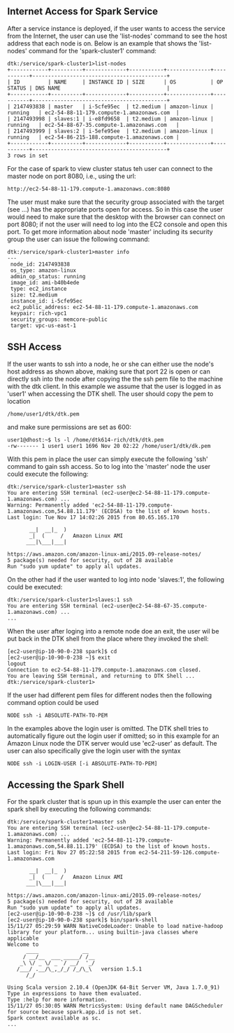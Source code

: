 ## Internet Access for Spark Service
After a service instance is deployed, if the user wants to access the service from the Internet, the user can use the 'list-nodes' command to see the host address that each node is on. Below is an example that shows the 'list-nodes' command for the 'spark-cluster1' command:
```
dtk:/service/spark-cluster1>list-nodes
+------------+----------+-------------+-----------+--------------+-----------+-------------------------------------------+
| ID         | NAME     | INSTANCE ID | SIZE      | OS           | OP STATUS | DNS NAME                                  |
+------------+----------+-------------+-----------+--------------+-----------+-------------------------------------------+
| 2147493838 | master   | i-5cfe95ec  | t2.medium | amazon-linux | running   | ec2-54-88-11-179.compute-1.amazonaws.com  |
| 2147493998 | slaves:1 | i-e8fd9658  | t2.medium | amazon-linux | running   | ec2-54-88-67-35.compute-1.amazonaws.com   |
| 2147493999 | slaves:2 | i-5efe95ee  | t2.medium | amazon-linux | running   | ec2-54-86-215-188.compute-1.amazonaws.com |
+------------+----------+-------------+-----------+--------------+-----------+-------------------------------------------+
3 rows in set
```
For the case of spark to view cluster status teh user can connect to the master node on port 8080, i.e., using the url:
```
http://ec2-54-88-11-179.compute-1.amazonaws.com:8080
```
The user must make sure that the security group associated with the target (see ...) has the appropriate ports open for access. So in this case the user would need to make sure that the desktop with the browser can connect on port 8080; if not the user will need to log into the EC2 console and open this port. To get more information about node 'master' including its security group the user can issue the following command:
```
dtk:/service/spark-cluster1>master info
---
 node_id: 2147493838
 os_type: amazon-linux
 admin_op_status: running
 image_id: ami-b40b4ede
 type: ec2_instance
 size: t2.medium
 instance_id: i-5cfe95ec
 ec2_public_address: ec2-54-88-11-179.compute-1.amazonaws.com
 keypair: rich-vpc1
 security_groups: memcore-public
 target: vpc-us-east-1

```
## SSH Access
If the user wants to ssh into a node, he or she can either use the node's host address as shown above, making sure that port 22 is open or can directly ssh into the node after copying the the ssh pem file to the machine with the dtk client. In this example we assume that the user is logged in as 'user1' when accessing the DTK shell. The user should copy the pem to location
```
/home/user1/dtk/dtk.pem
```
and make sure permissions are set as 600:
```
user1@dhost:~$ ls -l /home/dtk614-rich/dtk/dtk.pem
-rw------- 1 user1 user1 1696 Nov 20 02:22 /home/user1/dtk/dk.pem
```
With this pem in place the user can simply execute the following 'ssh' command to gain ssh access. So to log into the 'master' node the user could execute the following:
```
dtk:/service/spark-cluster1>master ssh
You are entering SSH terminal (ec2-user@ec2-54-88-11-179.compute-1.amazonaws.com) ...
Warning: Permanently added 'ec2-54-88-11-179.compute-1.amazonaws.com,54.88.11.179' (ECDSA) to the list of known hosts.
Last login: Tue Nov 17 14:02:26 2015 from 80.65.165.170

       __|  __|_  )
       _|  (     /   Amazon Linux AMI
      ___|\___|___|

https://aws.amazon.com/amazon-linux-ami/2015.09-release-notes/
5 package(s) needed for security, out of 28 available
Run "sudo yum update" to apply all updates.

```
On the other had if the user wanted to log into node 'slaves:1', the following could be executed:


```
dtk:/service/spark-cluster1>slaves:1 ssh
You are entering SSH terminal (ec2-user@ec2-54-88-67-35.compute-1.amazonaws.com) ...
...
```
When the user after loging into a remote node doe an exit, the user wil be put back in the DTK shell from the place where they invoked the shell:
```
[ec2-user@ip-10-90-0-238 spark]$ cd
[ec2-user@ip-10-90-0-238 ~]$ exit
logout
Connection to ec2-54-88-11-179.compute-1.amazonaws.com closed.
You are leaving SSH terminal, and returning to DTK Shell ...
dtk:/service/spark-cluster1>

```

If the user had different pem files for different nodes then the following command option could be used
```
NODE ssh -i ABSOLUTE-PATH-TO-PEM
```
In the examples above the login user is omitted. The DTK shell tries to automatically figure out the login user if omitted; so in this example for an Amazon Linux node the DTK server would use 'ec2-user' as default. The user can also specifically give the login user with the syntax
```
NODE ssh -i LOGIN-USER [-i ABSOLUTE-PATH-TO-PEM]
```

## Accessing the Spark Shell
For the spark cluster that is spun up in this example the user can enter the spark shell by executing the following commands:
```
dtk:/service/spark-cluster1>master ssh
You are entering SSH terminal (ec2-user@ec2-54-88-11-179.compute-1.amazonaws.com) ...
Warning: Permanently added 'ec2-54-88-11-179.compute-1.amazonaws.com,54.88.11.179' (ECDSA) to the list of known hosts.
Last login: Fri Nov 27 05:22:58 2015 from ec2-54-211-59-126.compute-1.amazonaws.com

       __|  __|_  )
       _|  (     /   Amazon Linux AMI
      ___|\___|___|

https://aws.amazon.com/amazon-linux-ami/2015.09-release-notes/
5 package(s) needed for security, out of 28 available
Run "sudo yum update" to apply all updates.
[ec2-user@ip-10-90-0-238 ~]$ cd /usr/lib/spark
[ec2-user@ip-10-90-0-238 spark]$ bin/spark-shell
15/11/27 05:29:59 WARN NativeCodeLoader: Unable to load native-hadoop library for your platform... using builtin-java classes where applicable
Welcome to
      ____              __
     / __/__  ___ _____/ /__
    _\ \/ _ \/ _ `/ __/  '_/
   /___/ .__/\_,_/_/ /_/\_\   version 1.5.1
      /_/

Using Scala version 2.10.4 (OpenJDK 64-Bit Server VM, Java 1.7.0_91)
Type in expressions to have them evaluated.
Type :help for more information.
15/11/27 05:30:05 WARN MetricsSystem: Using default name DAGScheduler for source because spark.app.id is not set.
Spark context available as sc.
...
```
